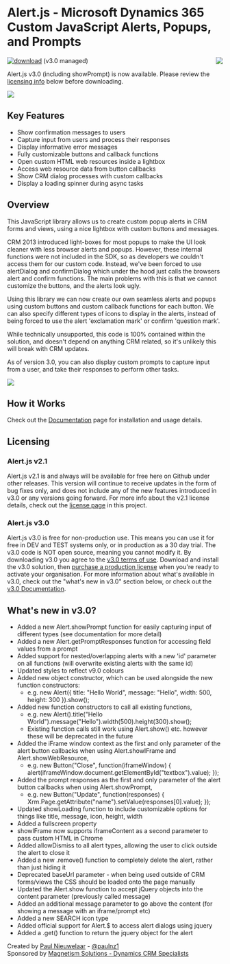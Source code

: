 # Alert.js - Microsoft Dynamics 365 Custom JavaScript Alerts, Popups, and Prompts
[![download](https://user-images.githubusercontent.com/14048382/27844360-c7ea9670-6174-11e7-8658-80d356c1ba8f.png)](https://github.com/PaulNieuwelaar/alertjs/releases/download/v3.0/AlertJS_3_0_5_managed.zip) (v3.0 managed) [<img align="right" src="https://user-images.githubusercontent.com/14048382/29433676-4eb13ea6-83f4-11e7-8c07-eca514b1b197.png"/>](https://github.com/PaulNieuwelaar/alertjs/wiki/Documentation-v3.0)

Alert.js v3.0 (including showPrompt) is now available. Please review the [licensing info](#licensing) below before downloading.

![](https://user-images.githubusercontent.com/14048382/40751240-74f24b68-64be-11e8-8c2f-1d6bae31428f.png)

## Key Features

* Show confirmation messages to users
* Capture input from users and process their responses
* Display informative error messages
* Fully customizable buttons and callback functions
* Open custom HTML web resources inside a lightbox
* Access web resource data from button callbacks
* Show CRM dialog processes with custom callbacks
* Display a loading spinner during async tasks

## Overview

This JavaScript library allows us to create custom popup alerts in CRM forms and views, using a nice lightbox with custom buttons and messages.

CRM 2013 introduced light-boxes for most popups to make the UI look cleaner with less browser alerts and popups. However, these internal functions were not included in the SDK, so as developers we couldn't access them for our custom code. Instead, we've been forced to use alertDialog and confirmDialog which under the hood just calls the browsers alert and confirm functions. The main problems with this is that we cannot customize the buttons, and the alerts look ugly.

Using this library we can now create our own seamless alerts and popups using custom buttons and custom callback functions for each button. We can also specify different types of icons to display in the alerts, instead of being forced to use the alert 'exclamation mark' or confirm 'question mark'.

While technically unsupported, this code is 100% contained within the solution, and doesn't depend on anything CRM related, so it's unlikely this will break with CRM updates.

As of version 3.0, you can also display custom prompts to capture input from a user, and take their responses to perform other tasks.

![](https://user-images.githubusercontent.com/14048382/38449753-a6656062-3a67-11e8-91c0-3dfb4bfe69d6.PNG)

## How it Works
Check out the [Documentation](https://github.com/PaulNieuwelaar/alertjs/wiki/Documentation) page for installation and usage details.

## Licensing

### Alert.js v2.1
Alert.js v2.1 is and always will be available for free here on Github under other releases. This version will continue to receive updates in the form of bug fixes only, and does not include any of the new features introduced in v3.0 or any versions going forward. For more info about the v2.1 license details, check out the [license page](https://github.com/PaulNieuwelaar/alertjs/blob/master/license-v2.1.md) in this project.

### Alert.js v3.0
Alert.js v3.0 is free for non-production use. This means you can use it for free in DEV and TEST systems only, or in production as a 30 day trial. The v3.0 code is NOT open source, meaning you cannot modify it. By downloading v3.0 you agree to the [v3.0 terms of use](https://github.com/PaulNieuwelaar/alertjs/blob/master/license.md). Download and install the v3.0 solution, then [purchase a production license](https://www.magnetismsolutions.com/buy-now?product=alertjs) when you're ready to activate your organisation.
For more information about what's available in v3.0, check out the "what's new in v3.0" section below, or check out the [v3.0 Documentation](https://github.com/PaulNieuwelaar/alertjs/wiki/Documentation-v3.0).

## What's new in v3.0?
* Added a new Alert.showPrompt function for easily capturing input of different types (see documentation for more detail)
* Added a new Alert.getPromptResponses function for accessing field values from a prompt
* Added support for nested/overlapping alerts with a new 'id' parameter on all functions (will overwrite existing alerts with the same id)
* Updated styles to reflect v9.0 colours
* Added new object constructor, which can be used alongside the new function constructors:
   * e.g. new Alert({ title: "Hello World", message: "Hello", width: 500, height: 300 }).show();
* Added new function constructors to call all existing functions, 
   * e.g. new Alert().title("Hello World").message("Hello").width(500).height(300).show();
   * Existing function calls still work using Alert.show() etc. however these will be deprecated in the future
* Added the iFrame window context as the first and only parameter of the alert button callbacks when using Alert.showIFrame and Alert.showWebResource, 
   * e.g. new Button("Close", function(iframeWindow) { alert(iframeWindow.document.getElementById("textbox").value); });
* Added the prompt responses as the first and only parameter of the alert button callbacks when using Alert.showPrompt, 
   * e.g. new Button("Update", function(responses) { Xrm.Page.getAttribute("name").setValue(responses[0].value); });
* Updated showLoading function to include customizable options for things like title, message, icon, height, width
* Added a fullscreen property
* showIFrame now supports iframeContent as a second parameter to pass custom HTML in Chrome
* Added allowDismiss to all alert types, allowing the user to click outside the alert to close it
* Added a new .remove() function to completely delete the alert, rather than just hiding it
* Deprecated baseUrl parameter - when being used outside of CRM forms/views the CSS should be loaded onto the page manually
* Updated the Alert.show function to accept jQuery objects into the content parameter (previously called message)
* Added an additional message parameter to go above the content (for showing a message with an iframe/prompt etc)
* Added a new SEARCH icon type
* Added official support for Alert.$ to access alert dialogs using jquery
* Added a .get() function to return the jquery object for the alert

Created by [Paul Nieuwelaar](http://paulnieuwelaar.wordpress.com) - [@paulnz1](https://twitter.com/paulnz1)  
Sponsored by [Magnetism Solutions - Dynamics CRM Specialists](http://www.magnetismsolutions.com)
